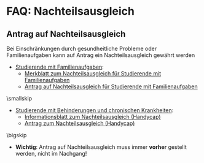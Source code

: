# FAQ: Nachteilsausgleich

## Antrag auf Nachteilsausgleich

Bei Einschränkungen durch gesundheitliche Probleme oder Familienaufgaben kann auf Antrag ein
Nachteilsausgleich gewährt werden

-   [Studierende mit Familienaufgaben]:
    -   [Merkblatt zum Nachteilsausgleich für Studierende mit Familienaufgaben]
    -   [Antrag auf Nachteilsausgleich für Studierende mit Familienaufgaben]

\smallskip

-   [Studierende mit Behinderungen und chronischen Krankheiten]:
    -   [Informationsblatt zum Nachteilsausgleich (Handycap)]
    -   [Antrag zum Nachteilsausgleich (Handycap)]

\bigskip

-   **Wichtig**: Antrag auf Nachteilsausgleich muss immer **vorher** gestellt werden, nicht im
    Nachgang!


[Studierende mit Familienaufgaben]: https://www.hsbi.de/hochschule/organisation/beauftragte/gleichstellungsbeauftragte/vereinbarkeit-von-studium/beruf-und-familie/nachteilsausgleich

[Merkblatt zum Nachteilsausgleich für Studierende mit Familienaufgaben]: https://www.hsbi.de/multimedia/Beauftragte/Gleichstellungsbeauftragte/Downloads/NTA_Familienaufgaben_endgültig-p-111382.pdf

[Antrag auf Nachteilsausgleich für Studierende mit Familienaufgaben]: https://www.hsbi.de/multimedia/Beauftragte/Gleichstellungsbeauftragte/Downloads/HSBI_BI_Antrag+auf+Nachteilsausgleich_Familienaufgaben.pdf

[Studierende mit Behinderungen und chronischen Krankheiten]: https://www.hsbi.de/beauftragte-fuer-studierende-mit-handicap

[Informationsblatt zum Nachteilsausgleich (Handycap)]: https://www.hsbi.de/multimedia/Beauftragte/Beauftragte+f%C3%BCr+Studierende+mit+Behinderungen+und+chronischen+Krankheiten/Informationsblatt+zum+Nachteilsausgleich.pdf

[Antrag zum Nachteilsausgleich (Handycap)]: https://www.hsbi.de/multimedia/Beauftragte/Beauftragte+f%C3%BCr+Studierende+mit+Behinderungen+und+chronischen+Krankheiten/Antrag+auf+Nachteilsausgleich+an+der+HSBI+Bielefeld.docx
